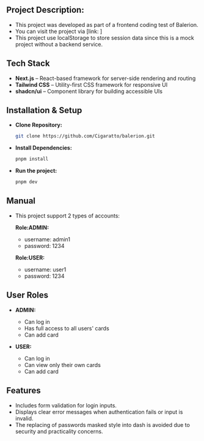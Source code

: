 ## Project Description:

- This project was developed as part of a frontend coding test of Balerion.
- You can visit the project via [link: ]
- This project use localStorage to store session data since this is a mock project without a backend service.

## Tech Stack

- **Next.js** – React-based framework for server-side rendering and routing  
- **Tailwind CSS** – Utility-first CSS framework for responsive UI  
- **shadcn/ui** – Component library for building accessible UIs  

## Installation & Setup

- **Clone Repository:**
    
    ```bash
    git clone https://github.com/Cigaratto/balerion.git
    ```

- **Install Dependencies:**

    ```bash
    pnpm install
    ```
- **Run the project:**

    ```bash
    pnpm dev
    ```
## Manual

- This project support 2 types of accounts:
    
    **Role:ADMIN:**
    - username: admin1
    - password: 1234

    **Role:USER:**
    - username: user1
    - password: 1234

## User Roles

- **ADMIN:**
    - Can log in
    - Has full access to all users' cards
    - Can add card

- **USER:**
    - Can log in
    - Can view only their own cards
    - Can add card

## Features

- Includes form validation for login inputs.
- Displays clear error messages when authentication fails or input is invalid.
- The replacing of passwords masked style into dash is avoided due to security and practicality concerns.